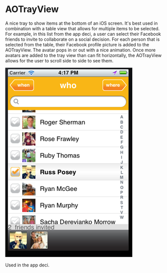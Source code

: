 AOTrayView
==========

A nice tray to show items at the bottom of an iOS screen.  It's best used in combination with a table view that allows for multiple items to be selected.  For example, in this list from the app deci, a user can select their Facebook friends to invite to collaborate on a social decision.  For each person that is selected from the table, their Facebook profile picture is added to the AOTrayView.  The avatar pops in or out with a nice animation.  Once more avatars are added to the tray view than can fit horizontally, the AOTrayView allows for the user to scroll side to side to see them.

<img src="https://github.com/obuseme/AOTrayView/blob/master/Screenshots/pic1.png?raw=true">

Used in the app deci.

